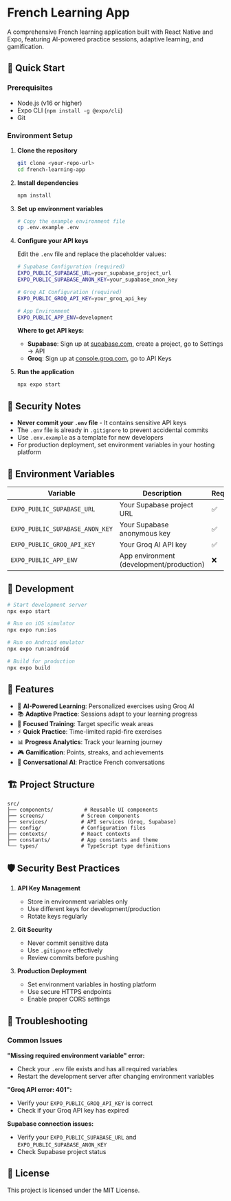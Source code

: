 # French Learning App

A comprehensive French learning application built with React Native and Expo, featuring AI-powered practice sessions, adaptive learning, and gamification.

## 🚀 Quick Start

### Prerequisites

- Node.js (v16 or higher)
- Expo CLI (`npm install -g @expo/cli`)
- Git

### Environment Setup

1. **Clone the repository**

   ```bash
   git clone <your-repo-url>
   cd french-learning-app
   ```

2. **Install dependencies**

   ```bash
   npm install
   ```

3. **Set up environment variables**

   ```bash
   # Copy the example environment file
   cp .env.example .env
   ```

4. **Configure your API keys**

   Edit the `.env` file and replace the placeholder values:

   ```bash
   # Supabase Configuration (required)
   EXPO_PUBLIC_SUPABASE_URL=your_supabase_project_url
   EXPO_PUBLIC_SUPABASE_ANON_KEY=your_supabase_anon_key

   # Groq AI Configuration (required)
   EXPO_PUBLIC_GROQ_API_KEY=your_groq_api_key

   # App Environment
   EXPO_PUBLIC_APP_ENV=development
   ```

   **Where to get API keys:**

   - **Supabase**: Sign up at [supabase.com](https://supabase.com), create a project, go to Settings → API
   - **Groq**: Sign up at [console.groq.com](https://console.groq.com), go to API Keys

5. **Run the application**
   ```bash
   npx expo start
   ```

## 🔐 Security Notes

- **Never commit your `.env` file** - It contains sensitive API keys
- The `.env` file is already in `.gitignore` to prevent accidental commits
- Use `.env.example` as a template for new developers
- For production deployment, set environment variables in your hosting platform

## 🧰 Environment Variables

| Variable                        | Description                              | Required |
| ------------------------------- | ---------------------------------------- | -------- |
| `EXPO_PUBLIC_SUPABASE_URL`      | Your Supabase project URL                | ✅       |
| `EXPO_PUBLIC_SUPABASE_ANON_KEY` | Your Supabase anonymous key              | ✅       |
| `EXPO_PUBLIC_GROQ_API_KEY`      | Your Groq AI API key                     | ✅       |
| `EXPO_PUBLIC_APP_ENV`           | App environment (development/production) | ❌       |

## 🔧 Development

```bash
# Start development server
npx expo start

# Run on iOS simulator
npx expo run:ios

# Run on Android emulator
npx expo run:android

# Build for production
npx expo build
```

## 📱 Features

- 🤖 **AI-Powered Learning**: Personalized exercises using Groq AI
- 📚 **Adaptive Practice**: Sessions adapt to your learning progress
- 🎯 **Focused Training**: Target specific weak areas
- ⚡ **Quick Practice**: Time-limited rapid-fire exercises
- 📊 **Progress Analytics**: Track your learning journey
- 🎮 **Gamification**: Points, streaks, and achievements
- 💬 **Conversational AI**: Practice French conversations

## 🏗️ Project Structure

```
src/
├── components/          # Reusable UI components
├── screens/            # Screen components
├── services/           # API services (Groq, Supabase)
├── config/             # Configuration files
├── contexts/           # React contexts
├── constants/          # App constants and theme
└── types/              # TypeScript type definitions
```

## 🛡️ Security Best Practices

1. **API Key Management**

   - Store in environment variables only
   - Use different keys for development/production
   - Rotate keys regularly

2. **Git Security**

   - Never commit sensitive data
   - Use `.gitignore` effectively
   - Review commits before pushing

3. **Production Deployment**
   - Set environment variables in hosting platform
   - Use secure HTTPS endpoints
   - Enable proper CORS settings

## 🚨 Troubleshooting

### Common Issues

**"Missing required environment variable" error:**

- Check your `.env` file exists and has all required variables
- Restart the development server after changing environment variables

**"Groq API error: 401":**

- Verify your `EXPO_PUBLIC_GROQ_API_KEY` is correct
- Check if your Groq API key has expired

**Supabase connection issues:**

- Verify your `EXPO_PUBLIC_SUPABASE_URL` and `EXPO_PUBLIC_SUPABASE_ANON_KEY`
- Check Supabase project status

## 📄 License

This project is licensed under the MIT License.
